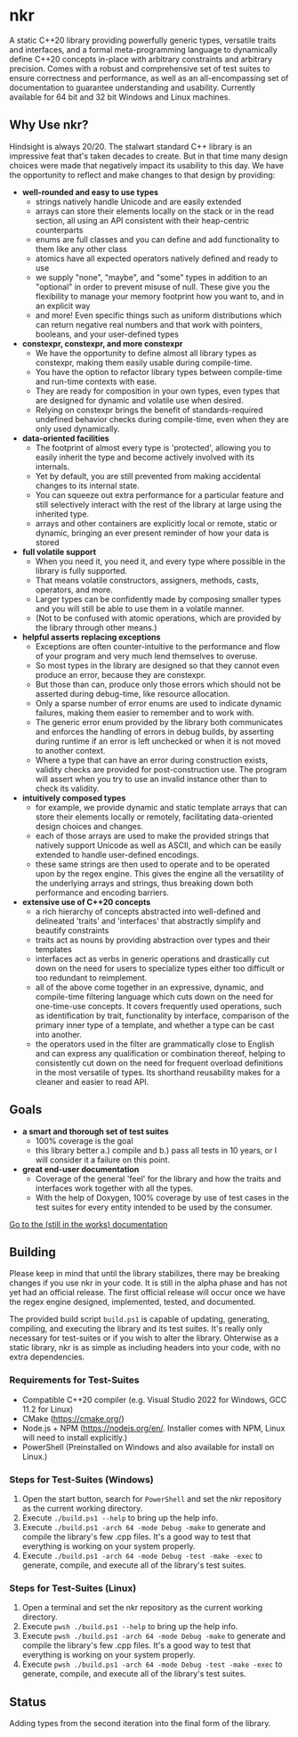 [blank]: blank

# nkr
A static C++20 library providing powerfully generic types, versatile traits and interfaces, and a formal meta-programming language to dynamically define C++20 concepts in-place with arbitrary constraints and arbitrary precision. Comes with a robust and comprehensive set of test suites to ensure correctness and performance, as well as an all-encompassing set of documentation to guarantee understanding and usability. Currently available for 64 bit and 32 bit Windows and Linux machines.

## Why Use nkr?
Hindsight is always 20/20. The stalwart standard C++ library is an impressive feat that's taken decades to create. But in that time many design choices were made that negatively impact its usability to this day. We have the opportunity to reflect and make changes to that design by providing:
- **well-rounded and easy to use types**
  - strings natively handle Unicode and are easily extended
  - arrays can store their elements locally on the stack or in the read section, all using an API consistent with their heap-centric counterparts
  - enums are full classes and you can define and add functionality to them like any other class
  - atomics have all expected operators natively defined and ready to use
  - we supply "none", "maybe", and "some" types in addition to an "optional" in order to prevent misuse of null. These give you the flexibility to manage your memory footprint how you want to, and in an explicit way
  - and more! Even specific things such as uniform distributions which can return negative real numbers and that work with pointers, booleans, and your user-defined types
- **constexpr, constexpr, and more constexpr**
  - We have the opportunity to define almost all library types as constexpr, making them easily usable during compile-time.
  - You have the option to refactor library types between compile-time and run-time contexts with ease.
  - They are ready for composition in your own types, even types that are designed for dynamic and volatile use when desired.
  - Relying on constexpr brings the benefit of standards-required undefined behavior checks during compile-time, even when they are only used dynamically.
- **data-oriented facilities**
  - The footprint of almost every type is 'protected', allowing you to easily inherit the type and become actively involved with its internals.
  - Yet by default, you are still prevented from making accidental changes to its internal state.
  - You can squeeze out extra performance for a particular feature and still selectively interact with the rest of the library at large using the inherited type.
  - arrays and other containers are explicitly local or remote, static or dynamic, bringing an ever present reminder of how your data is stored
- **full volatile support**
  - When you need it, you need it, and every type where possible in the library is fully supported.
  - That means volatile constructors, assigners, methods, casts, operators, and more.
  - Larger types can be confidently made by composing smaller types and you will still be able to use them in a volatile manner.
  - (Not to be confused with atomic operations, which are provided by the library through other means.)
- **helpful asserts replacing exceptions**
  - Exceptions are often counter-intuitive to the performance and flow of your program and very much lend themselves to overuse.
  - So most types in the library are designed so that they cannot even produce an error, because they are constexpr.
  - But those than can, produce only those errors which should not be asserted during debug-time, like resource allocation.
  - Only a sparse number of error enums are used to indicate dynamic failures, making them easier to remember and to work with.
  - The generic error enum provided by the library both communicates and enforces the handling of errors in debug builds, by asserting during runtime if an error is left unchecked or when it is not moved to another context.
  - Where a type that can have an error during construction exists, validity checks are provided for post-construction use. The program will assert when you try to use an invalid instance other than to check its validity.
- **intuitively composed types**
  - for example, we provide dynamic and static template arrays that can store their elements locally or remotely, facilitating data-oriented design choices and changes.
  - each of those arrays are used to make the provided strings that natively support Unicode as well as ASCII, and which can be easily extended to handle user-defined encodings.
  - these same strings are then used to operate and to be operated upon by the regex engine. This gives the engine all the versatility of the underlying arrays and strings, thus breaking down both performance and encoding barriers.
- **extensive use of C++20 concepts** 
  - a rich hierarchy of concepts abstracted into well-defined and delineated 'traits' and 'interfaces' that abstractly simplify and beautify constraints
  - traits act as nouns by providing abstraction over types and their templates
  - interfaces act as verbs in generic operations and drastically cut down on the need for users to specialize types either too difficult or too redundant to reimplement.
  - all of the above come together in an expressive, dynamic, and compile-time filtering language which cuts down on the need for one-time-use concepts. It covers frequently used operations, such as identification by trait, functionality by interface, comparison of the primary inner type of a template, and whether a type can be cast into another.
  - the operators used in the filter are grammatically close to English and can express any qualification or combination thereof, helping to consistently cut down on the need for frequent overload definitions in the most versatile of types. Its shorthand reusability makes for a cleaner and easier to read API.

## Goals
- **a smart and thorough set of test suites**
  - 100% coverage is the goal
  - this library better a.) compile and b.) pass all tests in 10 years, or I will consider it a failure on this point.
- **great end-user documentation**
  - Coverage of the general 'feel' for the library and how the traits and interfaces work together with all the types.
  - With the help of Doxygen, 100% coverage by use of test cases in the test suites for every entity intended to be used by the consumer.

[Go to the (still in the works) documentation](https://r-neal-kelly.github.io/nkr_docs)

## Building
Please keep in mind that until the library stabilizes, there may be breaking changes if you use nkr in your code. It is still in the alpha phase and has not yet had an official release. The first official release will occur once we have the regex engine designed, implemented, tested, and documented.

The provided build script `build.ps1` is capable of updating, generating, compiling, and executing the library and its test suites. It's really only necessary for test-suites or if you wish to alter the library. Ohterwise as a static library, nkr is as simple as including headers into your code, with no extra dependencies.

### Requirements for Test-Suites
- Compatible C++20 compiler (e.g. Visual Studio 2022 for Windows, GCC 11.2 for Linux)
- CMake (https://cmake.org/)
- Node.js + NPM (https://nodejs.org/en/. Installer comes with NPM, Linux will need to install explicitly.)
- PowerShell (Preinstalled on Windows and also available for install on Linux.)

### Steps for Test-Suites (Windows)
1. Open the start button, search for `PowerShell` and set the nkr repository as the current working directory.
2. Execute `./build.ps1 --help` to bring up the help info.
3. Execute `./build.ps1 -arch 64 -mode Debug -make` to generate and compile the library's few .cpp files. It's a good way to test that everything is working on your system properly.
4. Execute `./build.ps1 -arch 64 -mode Debug -test -make -exec` to generate, compile, and execute all of the library's test suites.

### Steps for Test-Suites (Linux)
1. Open a terminal and set the nkr repository as the current working directory.
2. Execute `pwsh ./build.ps1 --help` to bring up the help info.
3. Execute `pwsh ./build.ps1 -arch 64 -mode Debug -make` to generate and compile the library's few .cpp files. It's a good way to test that everything is working on your system properly.
4. Execute `pwsh ./build.ps1 -arch 64 -mode Debug -test -make -exec` to generate, compile, and execute all of the library's test suites.

## Status
Adding types from the second iteration into the final form of the library.
